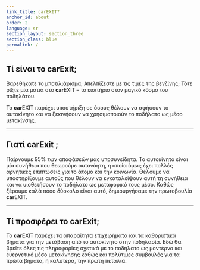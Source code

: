 ```yaml
---
link_title: carEXIT?
anchor_id: about
order: 2
language: sr
section_layout: section_three
section_class: blue
permalink: /
---
```


## Τί είναι το **car**Exit;
Βαρεθήκατε το μποτιλιάρισμα; Απελπίζεστε με τις τιμές της βενζίνης; Τότε ρίξτε μία ματιά στο **car**EXIT – το εισιτήριο στον μαγικό κόσμο του ποδηλάτου.

Το **car**EXIT παρέχει υποστήριξη σε όσους θέλουν να αφήσουν το αυτοκίνητο και να ξεκινήσουν να χρησιμοποιούν το ποδήλατο ως μέσο μετακίνσης.

***

## Γιατί **car**Exit ;
Παίρνουμε 95% των αποφάσεών μας υποσυνείδητα. Το αυτοκίνητο είναι μία συνήθεια που θεωρούμε αυτονόητη, η οποία όμως έχει πολλές αρνητικές επιπτώσεις για το άτομο και την κοινωνία. Θέλουμε να υποστηρίξουμε αυτούς που θέλουν να εγκαταλείψουν αυτή τη συνήθεια και να υιοθετήσουν το ποδήλατο ως μεταφορικό τους μέσο. Καθώς ξέρουμε καλά πόσο δύσκολο είναι αυτό, δημιουργήσαμε την πρωτοβουλία **car**EXIT.

***

## Τί προσφέρει το **car**Exit;
Το **car**EXIT παρέχει τα απαραίτητα επιχειρήματα και τα καθοριστικά βήματα για την μετάβαση από το αυτοκίνητο στην ποδηλασία. Εδώ θα βρείτε όλες τις πληροφορίες σχετικά με το ποδήλατο ως μοντέρνο και ευεργετικό μέσο μετακίνησης καθώς και πολύτιμες συμβουλές για τα πρώτα βήματα, ή καλύτερα, την πρώτη πεταλιά.
